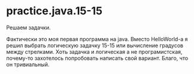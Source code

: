 # practice.java.15-15
Решаем задачки.

Фактически это моя первая программа на java. Вместо HelloWorld-а я решил выбрать логическую задачку 15-15 или вычисление градусов между стрелками. Хоть задачка и логическая а не програмистская, почему-то захотелось попробовать написать свой вариант. Благо, что он тривиальный.

